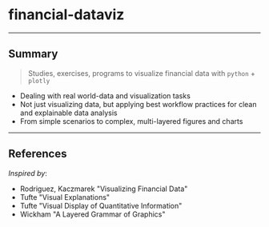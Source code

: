 # financial-dataviz

---

## Summary

> Studies, exercises, programs to visualize financial data with `python` + `plotly`

- Dealing with real world-data and visualization tasks
- Not just visualizing data, but applying best workflow practices for clean and explainable data analysis
- From simple scenarios to complex, multi-layered figures and charts

---

## References

_Inspired by_:

* Rodriguez, Kaczmarek "Visualizing Financial Data"
* Tufte "Visual Explanations"
* Tufte "Visual Display of Quantitative Information"
* Wickham "A Layered Grammar of Graphics"


